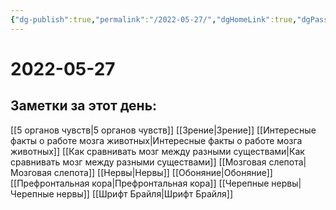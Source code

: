 ```yaml
---
{"dg-publish":true,"permalink":"/2022-05-27/","dgHomeLink":true,"dgPassFrontmatter":false}
---
```



# 2022-05-27

## Заметки за этот день:
[[5 органов чувств|5 органов чувств]]
[[Зрение|Зрение]]
[[Интересные факты о работе мозга животных|Интересные факты о работе мозга животных]]
[[Как сравнивать мозг между разными существами|Как сравнивать мозг между разными существами]]
[[Мозговая слепота|Мозговая слепота]]
[[Нервы|Нервы]]
[[Обоняние|Обоняние]]
[[Префронтальная кора|Префронтальная кора]]
[[Черепные нервы|Черепные нервы]]
[[Шрифт Брайля|Шрифт Брайля]]

